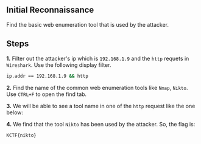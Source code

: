 
## Initial Reconnaissance

Find the basic web enumeration tool that is used by the attacker.


## Steps

**1.** Filter out the attacker's ip which is `192.168.1.9` and the `http` requets in `Wireshark`. Use the following display filter.

```bash
ip.addr == 192.168.1.9 && http
```

**2.** Find the name of the common web enumeration tools like `Nmap`, `Nikto`. Use `CTRL+F` to open the find tab.

**3.** We will be able to see a tool name in one of the `http` request like the one below:



**4.** We find that the tool `Nikto` has been used by the attacker. So, the flag is:

```bash
KCTF{nikto}
```




